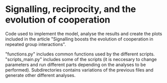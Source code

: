 # Signalling, reciprocity, and the evolution of cooperation

Code used to implement the model, analyse the results and create the plots included in the article "Signalling boosts the evolution of cooperation in repeated group
interactions".

"functions.py" includes common functions used by the different scripts. "scripts_main.py" includes some of the scripts (it is neccesary to change parameters and run different parts depending on the analyses to be performed).
Subdirectories contains variations of the previous files and generate other different analyses.
